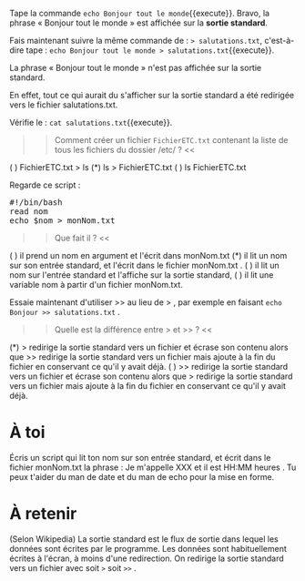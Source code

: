 

Tape la commande `echo Bonjour tout le monde`{{execute}}.
Bravo, la phrase « Bonjour tout le monde » est affichée sur la **sortie standard**.


Fais maintenant suivre la même commande de : `> salutations.txt`, c'est-à-dire tape : `echo Bonjour tout le monde > salutations.txt`{{execute}}.

La phrase « Bonjour tout le monde » n'est pas affichée sur la sortie standard.

En effet, tout ce qui aurait du s'afficher sur la sortie standard a été redirigée vers le fichier salutations.txt.

Vérifie le : `cat salutations.txt`{{execute}}.

>> Comment créer un fichier `FichierETC.txt` contenant la liste de tous les fichiers du dossier /etc/ ? <<

( ) FichierETC.txt > ls
(*) ls > FichierETC.txt
( ) ls FichierETC.txt


Regarde ce script :

<pre>
#!/bin/bash
read nom
echo $nom > monNom.txt
</pre>

>> Que fait il ? <<

( ) il prend un nom en argument et l'écrit dans monNom.txt
(*) il lit un nom sur son entrée standard, et l'écrit dans le fichier monNom.txt .
( ) il lit un nom sur l'entrée standard et l'affiche sur la sortie standard,
( ) il lit une variable nom à partir d'un fichier monNom.txt.


Essaie maintenant d'utiliser >> au lieu de > , par exemple en faisant `echo Bonjour >> salutations.txt` .

>> Quelle est la différence entre > et >> ? <<

(*) > redirige la sortie standard vers un fichier et écrase son contenu alors que >> redirige la sortie standard vers un fichier mais ajoute à la fin du fichier en conservant ce qu'il y avait déjà.
( ) >> redirige la sortie standard vers un fichier et écrase son contenu alors que > redirige la sortie standard vers un fichier mais ajoute à la fin du fichier en conservant ce qu'il y avait déjà.



# À toi

Écris un script qui lit ton nom sur son entrée standard, et écrit dans le fichier monNom.txt la phrase : Je m'appelle XXX et il est HH:MM heures . Tu peux t'aider du man de date et du man de echo pour la mise en forme.



# À retenir
(Selon Wikipedia) La sortie standard est le flux de sortie dans lequel les données sont écrites par le programme. Les données sont habituellement écrites à l'écran, à moins d'une redirection.
On redirige la sortie standard vers un fichier avec soit `>` soit `>>` .
